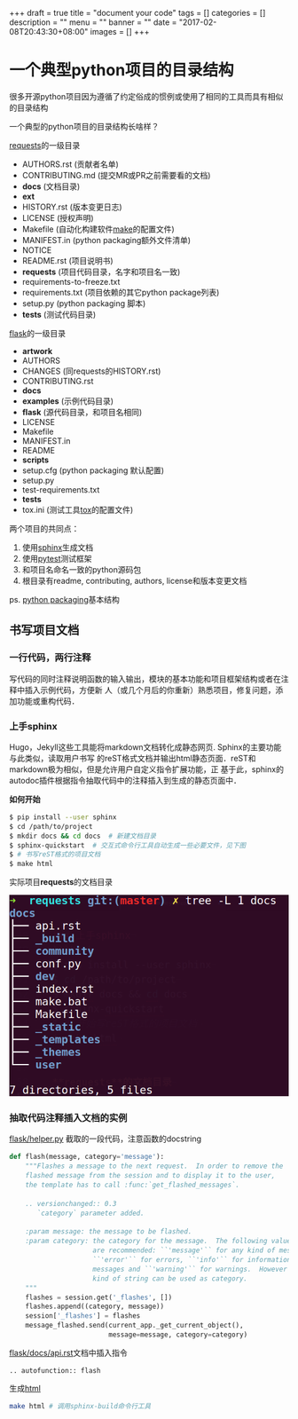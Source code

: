 +++
draft = true
title = "document your code"
tags = []
categories = []
description = ""
menu = ""
banner = ""
date = "2017-02-08T20:43:30+08:00"
images = []
+++

# 一个典型python项目的目录结构

很多开源python项目因为遵循了约定俗成的惯例或使用了相同的工具而具有相似的目录结构

一个典型的python项目的目录结构长啥样？

<!--more-->

[requests](https://github.com/kennethreitz/requests)的一级目录

  * AUTHORS.rst  (贡献者名单)
  * CONTRIBUTING.md  (提交MR或PR之前需要看的文档)
  * **docs**  (文档目录)
  * **ext**
  * HISTORY.rst  (版本变更日志)
  * LICENSE  (授权声明)
  * Makefile  (自动化构建软件[make](https://zh.wikipedia.org/wiki/Make)的配置文件)
  * MANIFEST.in  (python packaging额外文件清单)
  * NOTICE
  * README.rst  (项目说明书)
  * **requests**  (项目代码目录，名字和项目名一致)
  * requirements-to-freeze.txt
  * requirements.txt  (项目依赖的其它python package列表)
  * setup.py  (python packaging 脚本)
  * **tests**  (测试代码目录)

[flask](https://github.com/pallets/flask)的一级目录

  * **artwork**
  * AUTHORS
  * CHANGES  (同requests的HISTORY.rst)
  * CONTRIBUTING.rst
  * **docs**
  * **examples**  (示例代码目录)
  * **flask**  (源代码目录，和项目名相同)
  * LICENSE
  * Makefile
  * MANIFEST.in
  * README
  * **scripts**
  * setup.cfg  (python packaging 默认配置)
  * setup.py
  * test-requirements.txt
  * **tests**
  * tox.ini  (测试工具[tox](https://github.com/tox-dev/tox)的配置文件)

两个项目的共同点：

1. 使用[sphinx](http://www.sphinx-doc.org/)生成文档
2. 使用[pytest](http://pytest.org/)测试框架
3. 和项目名命名一致的python源码包
4. 根目录有readme, contributing, authors, license和版本变更文档

ps. [python packaging]基本结构

## 书写项目文档
### 一行代码，两行注释
写代码的同时注释说明函数的输入输出，模块的基本功能和项目框架结构或者在注释中插入示例代码，方便新
人（或几个月后的你重新）熟悉项目，修复问题，添加功能或重构代码．

### 上手sphinx
Hugo，Jekyll这些工具能将markdown文档转化成静态网页. Sphinx的主要功能与此类似，读取用户书写
的reST格式文档并输出html静态页面．reST和markdown极为相似，但是允许用户自定义指令扩展功能，正
基于此，sphinx的autodoc插件根据指令抽取代码中的注释插入到生成的静态页面中．

**如何开始**
```bash
$ pip install --user sphinx
$ cd /path/to/project
$ mkdir docs && cd docs  # 新建文档目录
$ sphinx-quickstart  # 交互式命令行工具自动生成一些必要文件，见下图
$ # 书写reST格式的项目文档
$ make html
```

实际项目**requests**的文档目录

![](/img/docs.png)

### 抽取代码注释插入文档的实例
[flask/helper.py](https://github.com/pallets/flask/blob/master/flask/helpers.py)
截取的一段代码，注意函数的docstring
```python
def flash(message, category='message'):
    """Flashes a message to the next request.  In order to remove the
    flashed message from the session and to display it to the user,
    the template has to call :func:`get_flashed_messages`.

    .. versionchanged:: 0.3
       `category` parameter added.

    :param message: the message to be flashed.
    :param category: the category for the message.  The following values
                     are recommended: ``'message'`` for any kind of message,
                     ``'error'`` for errors, ``'info'`` for information
                     messages and ``'warning'`` for warnings.  However any
                     kind of string can be used as category.
    """
    flashes = session.get('_flashes', [])
    flashes.append((category, message))
    session['_flashes'] = flashes
    message_flashed.send(current_app._get_current_object(),
                         message=message, category=category)

```

[flask/docs/api.rst](https://raw.githubusercontent.com/pallets/flask/master/docs/api.rst)文档中插入指令
```
.. autofunction:: flash
```

生成[html](http://flask.pocoo.org/docs/0.12/api/#message-flashing)
```bash
make html # 调用sphinx-build命令行工具
```

[reST基本语法]:http://www.sphinx-doc.org/en/1.5.1/rest.html
[python packaging]: https://packaging.python.org/
[sphinx]: http://www.sphinx-doc.org/
